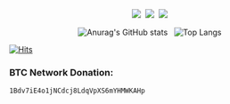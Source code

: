 <div align=center>
<img src="https://img.shields.io/badge/Python-0098FF?style=flat-square&logo=python&logoColor=white"/></a>&nbsp;
<img src="https://img.shields.io/badge/Node.js-99CC00?style=flat-square&logo=node.js&logoColor=white"/></a>&nbsp;
<img src="https://img.shields.io/badge/Golang-0098FF?style=flat-square&logo=go&logoColor=white"/></a>
</div>

<div align=center>

 ![Anurag's GitHub stats](https://github-readme-stats.vercel.app/api?username=R0b327&show_icons=true&theme=vue)&nbsp;&nbsp;
 ![Top Langs](https://github-readme-stats.vercel.app/api/top-langs/?username=R0b327&layout=compact&theme=vue)</div>
[![Hits](https://hits.seeyoufarm.com/api/count/incr/badge.svg?url=https://github.com/R0b327hit-counter&count_bg=%230BD4FF&title_bg=%23525050&icon=github.svg&icon_color=%23000000&title=Views&edge_flat=true)]()

### BTC Network Donation:
```1Bdv7iE4o1jNCdcj8LdqVpXS6mYHMWKAHp```

